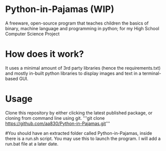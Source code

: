 # Python-in-Pajamas (WIP)
A freeware, open-source program that teaches children the basics of binary, machine language and programming in python; for my High School Computer Science Project


# How does it work?

It uses a minimal amount of 3rd party libraries (hence the requirements.txt) and mostly in-built python libraries to display images and text in a terminal-based GUI.


# Usage

Clone this repository by either clicking the latest published package, or cloning from command line using git.
'''git clone https://github.com/aa830/Python-in-Pajamas.git'''


#You should have an extracted folder called Python-in-Pajamas, inside there is a run.sh script. You may use this to launch the program. I will add a run.bat file at a later date.
